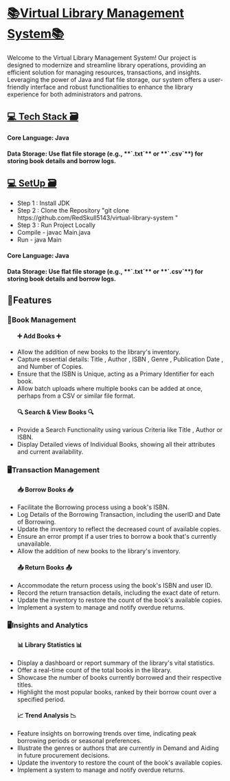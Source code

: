 <h1><u><b><centre>📚Virtual Library Management System📚</centre></b></u><br></h1>
Welcome to the Virtual Library Management System! Our project is designed to modernize and streamline library operations, providing an efficient solution for managing resources, transactions, and insights. Leveraging the power of Java and flat file storage, our system offers a user-friendly interface and robust functionalities to enhance the library experience for both administrators and patrons.<br>
<h2><u>💻 Tech Stack 🗃</u></h2>
  <h4>Core Language: Java</h4>
  <h4>Data Storage: Use flat file storage (e.g., **`.txt`** or **`.csv`**) for storing book details and borrow logs.<h4>

<h2><u>💻 SetUp 🗃</u></h2>
<ul>
  <li>Step 1 : Install JDK </li>
  <li>Step 2 : Clone the Repository "git clone https://github.com/RedSkull5143/virtual-library-system " </li>
  <li>Step 3 : Run Project Locally 
    <li>Compile - javac Main.java</li>
    <li>Run - java Main</li>
    </li>
  
</ul>

<h4>Core Language: Java</h4>
<h4>Data Storage: Use flat file storage (e.g., **`.txt`** or **`.csv`**) for storing book details and borrow logs.<h4>

<h2>🎁Features</h2>
<h3>📕Book Management</h3>
<ul>
  <h4>➕ Add Books ➕</h4>
  <li>Allow the addition of new books to the library's inventory.</li>
  <li>Capture essential details: Title , Author , ISBN , Genre , Publication Date , and Number of Copies.</li>
  <li>Ensure that the ISBN is Unique, acting as a Primary Identifier for each book.</li>
  <li>Allow batch uploads where multiple books can be added at once, perhaps from a CSV or similar file format.</li>

  <h4>🔍 Search & View Books 🔍</h4>
  <li>Provide a Search Functionality using various Criteria like Title , Author or ISBN.</li>
  <li>Display Detailed views of Individual Books, showing all their attributes and current availability.</li>
</ul>

<h3>🖥Transaction Management</h3>
<ul>
  <h4>📥 Borrow Books 📥</h4>
  <li>Facilitate the Borrowing process using a book's ISBN.</li>
  <li>Log Details of the Borrowing Transaction, including the userID and Date of Borrowing.</li>
  <li>Update the inventory to reflect the decreased count of available copies.</li>
  <li>Ensure an error prompt if a user tries to borrow a book that's currently unavailable.</li>
  <li>Allow the addition of new books to the library's inventory.</li>

  <h4>📤 Return Books 📤</h4>
  <li>Accommodate the return process using the book's ISBN and user ID.</li>
  <li>Record the return transaction details, including the exact date of return.</li>
  <li>Update the inventory to restore the count of the book's available copies.</li>
  <li>Implement a system to manage and notify overdue returns.</li>
</ul>

<h3>🖥Insights and Analytics</h3>
<ul>
  <h4>📊 Library Statistics 📊</h4>
  <li>Display a dashboard or report summary of the library's vital statistics.</li>
  <li>Offer a real-time count of the total books in the library.</li>
  <li>Showcase the number of books currently borrowed and their respective titles.</li>
  <li>Highlight the most popular books, ranked by their borrow count over a specified period.</li>

  <h4>📈 Trend Analysis 📉</h4>
  <li>Feature insights on borrowing trends over time, indicating peak borrowing periods or seasonal preferences.</li>
  <li>Illustrate the genres or authors that are currently in Demand and Aiding in future procurement decisions.</li>
  <li>Update the inventory to restore the count of the book's available copies.</li>
  <li>Implement a system to manage and notify overdue returns.</li>
</ul>




